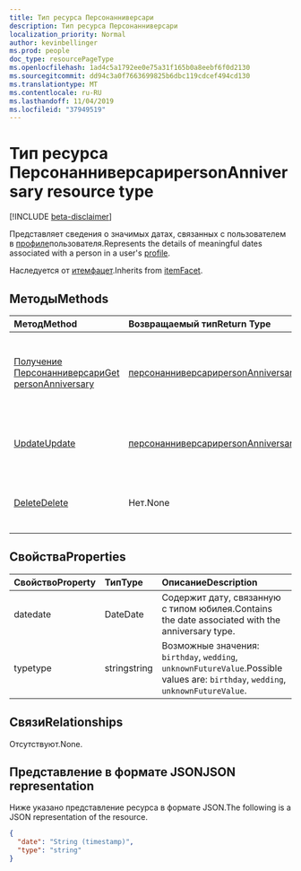 ```yaml
---
title: Тип ресурса Персонанниверсари
description: Тип ресурса Персонанниверсари
localization_priority: Normal
author: kevinbellinger
ms.prod: people
doc_type: resourcePageType
ms.openlocfilehash: 1ad4c5a1792ee0e75a31f165b0a8eebf6f0d2130
ms.sourcegitcommit: dd94c3a0f7663699825b6dbc119cdcef494cd130
ms.translationtype: MT
ms.contentlocale: ru-RU
ms.lasthandoff: 11/04/2019
ms.locfileid: "37949519"
---
```

# <a name="personanniversary-resource-type"></a><span data-ttu-id="1e536-103">Тип ресурса Персонанниверсари</span><span class="sxs-lookup"><span data-stu-id="1e536-103">personAnniversary resource type</span></span>

[!INCLUDE [beta-disclaimer](../../includes/beta-disclaimer.md)]

<span data-ttu-id="1e536-104">Представляет сведения о значимых датах, связанных с пользователем в [профиле](profile.md)пользователя.</span><span class="sxs-lookup"><span data-stu-id="1e536-104">Represents the details of meaningful dates associated with a person in a user's [profile](profile.md).</span></span>

<span data-ttu-id="1e536-105">Наследуется от [итемфацет](itemFacet.md).</span><span class="sxs-lookup"><span data-stu-id="1e536-105">Inherits from [itemFacet](itemFacet.md).</span></span>

## <a name="methods"></a><span data-ttu-id="1e536-106">Методы</span><span class="sxs-lookup"><span data-stu-id="1e536-106">Methods</span></span>

| <span data-ttu-id="1e536-107">Метод</span><span class="sxs-lookup"><span data-stu-id="1e536-107">Method</span></span>                                                   | <span data-ttu-id="1e536-108">Возвращаемый тип</span><span class="sxs-lookup"><span data-stu-id="1e536-108">Return Type</span></span>                               | <span data-ttu-id="1e536-109">Описание</span><span class="sxs-lookup"><span data-stu-id="1e536-109">Description</span></span>                                                    |
|:---------------------------------------------------------|:------------------------------------------|:---------------------------------------------------------------|
| [<span data-ttu-id="1e536-110">Получение Персонанниверсари</span><span class="sxs-lookup"><span data-stu-id="1e536-110">Get personAnniversary</span></span>](../api/personanniversary-get.md) | [<span data-ttu-id="1e536-111">персонанниверсари</span><span class="sxs-lookup"><span data-stu-id="1e536-111">personAnniversary</span></span>](personanniversary.md) | <span data-ttu-id="1e536-112">Чтение свойств и связей объекта **персонанниверсари** .</span><span class="sxs-lookup"><span data-stu-id="1e536-112">Read the properties and relationships of a **personAnniversary** object.</span></span> |
| [<span data-ttu-id="1e536-113">Update</span><span class="sxs-lookup"><span data-stu-id="1e536-113">Update</span></span>](../api/personanniversary-update.md)             | [<span data-ttu-id="1e536-114">персонанниверсари</span><span class="sxs-lookup"><span data-stu-id="1e536-114">personAnniversary</span></span>](personanniversary.md) | <span data-ttu-id="1e536-115">Обновление объекта **персонанниверсари** .</span><span class="sxs-lookup"><span data-stu-id="1e536-115">Update a **personAnniversary** object.</span></span>                               |
| [<span data-ttu-id="1e536-116">Delete</span><span class="sxs-lookup"><span data-stu-id="1e536-116">Delete</span></span>](../api/personanniversary-delete.md)             | <span data-ttu-id="1e536-117">Нет.</span><span class="sxs-lookup"><span data-stu-id="1e536-117">None</span></span>                                      | <span data-ttu-id="1e536-118">Удаление объекта **персонанниверсари** .</span><span class="sxs-lookup"><span data-stu-id="1e536-118">Delete a **personAnniversary** object.</span></span>                               |

## <a name="properties"></a><span data-ttu-id="1e536-119">Свойства</span><span class="sxs-lookup"><span data-stu-id="1e536-119">Properties</span></span>

| <span data-ttu-id="1e536-120">Свойство</span><span class="sxs-lookup"><span data-stu-id="1e536-120">Property</span></span>     | <span data-ttu-id="1e536-121">Тип</span><span class="sxs-lookup"><span data-stu-id="1e536-121">Type</span></span>        | <span data-ttu-id="1e536-122">Описание</span><span class="sxs-lookup"><span data-stu-id="1e536-122">Description</span></span>                                                      |
|:-------------|:------------|:-----------------------------------------------------------------|
|<span data-ttu-id="1e536-123">date</span><span class="sxs-lookup"><span data-stu-id="1e536-123">date</span></span>          |<span data-ttu-id="1e536-124">Date</span><span class="sxs-lookup"><span data-stu-id="1e536-124">Date</span></span>         | <span data-ttu-id="1e536-125">Содержит дату, связанную с типом юбилея.</span><span class="sxs-lookup"><span data-stu-id="1e536-125">Contains the date associated with the anniversary type.</span></span>         |
|<span data-ttu-id="1e536-126">type</span><span class="sxs-lookup"><span data-stu-id="1e536-126">type</span></span>          |<span data-ttu-id="1e536-127">string</span><span class="sxs-lookup"><span data-stu-id="1e536-127">string</span></span>       | <span data-ttu-id="1e536-128">Возможные значения: `birthday`, `wedding`, `unknownFutureValue`.</span><span class="sxs-lookup"><span data-stu-id="1e536-128">Possible values are: `birthday`, `wedding`, `unknownFutureValue`.</span></span>|

## <a name="relationships"></a><span data-ttu-id="1e536-129">Связи</span><span class="sxs-lookup"><span data-stu-id="1e536-129">Relationships</span></span>

<span data-ttu-id="1e536-130">Отсутствуют.</span><span class="sxs-lookup"><span data-stu-id="1e536-130">None.</span></span>

## <a name="json-representation"></a><span data-ttu-id="1e536-131">Представление в формате JSON</span><span class="sxs-lookup"><span data-stu-id="1e536-131">JSON representation</span></span>

<span data-ttu-id="1e536-132">Ниже указано представление ресурса в формате JSON.</span><span class="sxs-lookup"><span data-stu-id="1e536-132">The following is a JSON representation of the resource.</span></span> 

<!-- {
  "blockType": "resource",
  "optionalProperties": [

  ],
  "@odata.type": "microsoft.graph.personAnniversary",
  "baseType": ""
}-->

```json
{
  "date": "String (timestamp)",
  "type": "string"
}
```

<!-- uuid: 16cd6b66-4b1a-43a1-adaf-3a886856ed98
2019-02-04 14:57:30 UTC -->
<!-- {
  "type": "#page.annotation",
  "description": "personAnniversary resource",
  "keywords": "",
  "section": "documentation",
  "tocPath": ""
}-->
